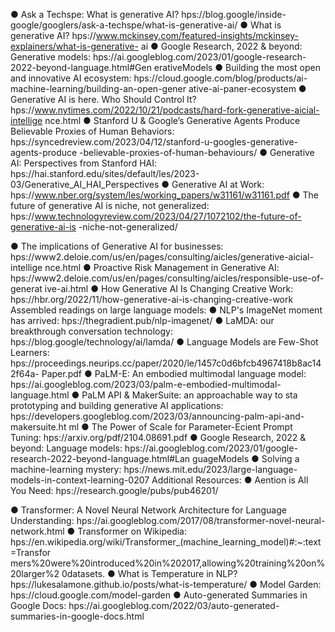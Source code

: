 ● Ask a Techspe : What is generative AI? h ps://blog.google/inside-google/googlers/ask-a-techspe /what-is-generative-ai/
● What is generative AI? h ps://www.mckinsey.com/featured-insights/mckinsey-explainers/what-is-generative- ai
● Google Research, 2022 & beyond: Generative models: h ps://ai.googleblog.com/2023/01/google-research-2022-beyond-language.html#Gen erativeModels
● Building the most open and innovative AI ecosystem: h ps://cloud.google.com/blog/products/ai-machine-learning/building-an-open-gener ative-ai-pa ner-ecosystem
● Generative AI is here. Who Should Control It? h ps://www.nytimes.com/2022/10/21/podcasts/hard-fork-generative-a i cial-intellige nce.html
● Stanford U & Google’s Generative Agents Produce Believable Proxies of Human Behaviors:
h ps://syncedreview.com/2023/04/12/stanford-u-googles-generative-agents-produce -believable-proxies-of-human-behaviours/
● Generative AI: Perspectives from Stanford HAI: h ps://hai.stanford.edu/sites/default/ les/2023-03/Generative_AI_HAI_Perspectives
● Generative AI at Work: h ps://www.nber.org/system/ les/working_papers/w31161/w31161.pdf
● The future of generative AI is niche, not generalized: h ps://www.technologyreview.com/2023/04/27/1072102/the-future-of-generative-ai-is -niche-not-generalized/
              
● The implications of Generative AI for businesses: h ps://www2.deloi e.com/us/en/pages/consulting/a icles/generative-a i cial-intellige nce.html
● Proactive Risk Management in Generative AI: h ps://www2.deloi e.com/us/en/pages/consulting/a icles/responsible-use-of-generat ive-ai.html
● How Generative AI Is Changing Creative Work: h ps://hbr.org/2022/11/how-generative-ai-is-changing-creative-work
Assembled readings on large language models:
● NLP's ImageNet moment has arrived: h ps://thegradient.pub/nlp-imagenet/
● LaMDA: our breakthrough conversation technology:
h ps://blog.google/technology/ai/lamda/
● Language Models are Few-Shot Learners: h ps://proceedings.neurips.cc/paper/2020/ le/1457c0d6bfcb4967418b 8ac142f64a- Paper.pdf
● PaLM-E: An embodied multimodal language model: h ps://ai.googleblog.com/2023/03/palm-e-embodied-multimodal-language.html
● PaLM API & MakerSuite: an approachable way to sta  prototyping and building generative AI applications: h ps://developers.googleblog.com/2023/03/announcing-palm-api-and-makersuite.ht ml
● The Power of Scale for Parameter-E cient Prompt Tuning: h ps://arxiv.org/pdf/2104.08691.pdf
● Google Research, 2022 & beyond: Language models: h ps://ai.googleblog.com/2023/01/google-research-2022-beyond-language.html#Lan guageModels
● Solving a machine-learning mystery: h ps://news.mit.edu/2023/large-language-models-in-context-learning-0207
Additional Resources:
● A ention is All You Need: h ps://research.google/pubs/pub46201/
                
● Transformer: A Novel Neural Network Architecture for Language Understanding: h ps://ai.googleblog.com/2017/08/transformer-novel-neural-network.html
● Transformer on Wikipedia: h ps://en.wikipedia.org/wiki/Transformer_(machine_learning_model)#:~:text=Transfor mers%20were%20introduced%20in%202017,allowing%20training%20on%20larger%2 0datasets.
● What is Temperature in NLP? h ps://lukesalamone.github.io/posts/what-is-temperature/
● Model Garden: h ps://cloud.google.com/model-garden
● Auto-generated Summaries in Google Docs: h ps://ai.googleblog.com/2022/03/auto-generated-summaries-in-google-docs.html
